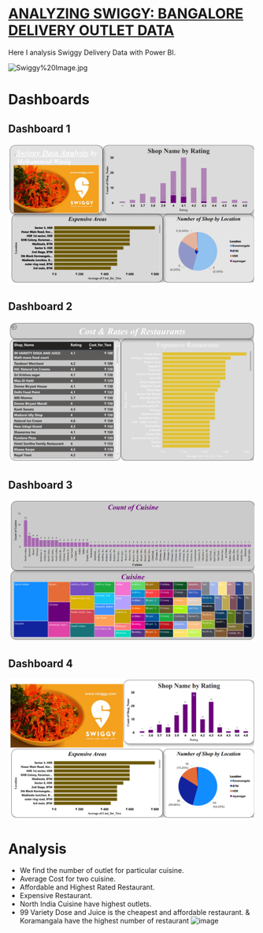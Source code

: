 # [**ANALYZING SWIGGY: BANGALORE DELIVERY OUTLET DATA**](https://github.com/MohammadWasiq0786/Swiggy-Delivery-Analysis)
Here I analysis Swiggy Delivery Data with Power BI.

![Swiggy%20Image.jpg](https://th.bing.com/th/id/OIP.Qw11nbTP2pBb08x-H2WDSAHaE8?pid=ImgDet&rs=1)

# Dashboards

## Dashboard 1
![dash1](https://github.com/MohammadWasiq0786/Swiggy-Delivery-Analysis/blob/main/Images/Dashboard%201.png)

## Dashboard 2
![dash2](https://github.com/MohammadWasiq0786/Swiggy-Delivery-Analysis/blob/main/Images/Dashboard%202.png)

## Dashboard 3
![dash3](https://github.com/MohammadWasiq0786/Swiggy-Delivery-Analysis/blob/main/Images/Dashboard%203.png)

## Dashboard 4
![dash4](https://github.com/MohammadWasiq0786/Swiggy-Delivery-Analysis/blob/main/Images/Dashboard%204.png)

# Analysis
* We find the number of outlet for particular cuisine. 
* Average Cost for two cuisine. 
* Affordable and Highest Rated Restaurant. 
* Expensive Restaurant. 
* North India Cuisine have highest outlets. 
* 99 Variety Dose and Juice is the cheapest and affordable restaurant. 
& Koramangala have the highest number of restaurant
![image](https://user-images.githubusercontent.com/90026848/225821356-0bce98e1-a80d-450c-8c4e-3a11d11114b3.png)

